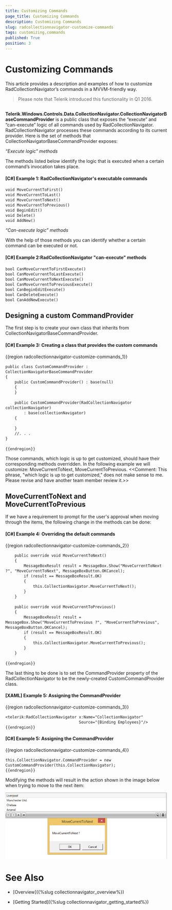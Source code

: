 ```yaml
---
title: Customizing Commands
page_title: Customizing Commands
description: Customizing Commands
slug: radcollectionnavigator-customize-commands
tags: customizing,commands
published: True
position: 3
---
```


# Customizing Commands



This article provides a description and examples of how to customize RadCollectionNavigator’s commands in a MVVM-friendly way. 

>Please note that Telerik introduced this functionality in Q1 2016.

## 

__Telerik.Windows.Controls.Data.CollectionNavigator.CollectionNavigatorBaseCommandProvider__ is a public class that exposes the “execute” and “can-execute” logic of all commands used by RadCollectionNavigator. RadCollectionNavigator processes these commands according to its current provider. Here is the set of methods that CollectionNavigatorBaseCommandProvider exposes:

*“Execute logic” methods*

The methods listed below identify the logic that is executed when a certain command’s invocation takes place.

#### __[C#]__ Example 1: RadCollectionNavigator's executable commands  

	void MoveCurrentToFirst()
	void MoveCurrentToLast()
	void MoveCurrentToNext()
	void MoveCurrentToPrevious()
	void BeginEdit()
	void Delete()
	void AddNew()
	
*“Can-execute logic” methods*

With the help of those methods you can identify whether a certain command can be executed or not.

#### __[C#]__ Example 2:RadCollectionNavigator "can-execute" methods 

	bool CanMoveCurrentToFirstExecute()
	bool CanMoveCurrentToLastExecute()
	bool CanMoveCurrentToNextExecute()
	bool CanMoveCurrentToPreviousExecute()
	bool CanBeginEditExecute()
	bool CanDeleteExecute()
	bool CanAddNewExecute()


## Designing a custom CommandProvider

The first step is to create your own class that inherits from CollectionNavigatorBaseCommandProvider.

#### __[C#]__ Example 3: Creating a class that provides the custom commands

{{region radcollectionnavigator-customize-commands_1}}

	public class CustomCommandProvider : CollectionNavigatorBaseCommandProvider
	{
		public CustomCommandProvider() : base(null)
		{
		}
	 
		public CustomCommandProvider(RadCollectionNavigator collectionNavigator)
            : base(collectionNavigator)
        {
            
        }
		//. . .
	}
	
	{{endregion}}



Those commands, which logic is up to get customized, should have their corresponding methods overridden. In the following example we will customize: MoveCurrentToNext, MoveCurrentToPrevious.
<<Comment: This phrase, "which logic is up to get customized," does not make sense to me. Please revise and have another team member review it.>>
## MoveCurrentToNext and MoveCurrentToPrevious

If we have a requirement to prompt for the user's approval when moving through the items, the following change in the methods can be done:

#### __[C#]__ Example 4: Overriding the default commands

{{region radcollectionnavigator-customize-commands_2}}

		public override void MoveCurrentToNext()
		{
			MessageBoxResult result = MessageBox.Show("MoveCurrentToNext ?", "MoveCurrentToNext", MessageBoxButton.OKCancel);
			if (result == MessageBoxResult.OK)
			{
				this.CollectionNavigator.MoveCurrentToNext();
			}
		}

		public override void MoveCurrentToPrevious()
		{
			MessageBoxResult result = MessageBox.Show("MoveCurrentToPrevious ?", "MoveCurrentToPrevious", MessageBoxButton.OKCancel);
			if (result == MessageBoxResult.OK)
			{
				this.CollectionNavigator.MoveCurrentToPrevious();
			}
		}
	
	{{endregion}}

The last thing to be done is to set the CommandProvider property of the RadCollectionNavigator to be the newly-created CustomCommandProvider class.
        

#### __[XAML]__ Example 5: Assigning the CommandProvider 

{{region radcollectionnavigator-customize-commands_3}}

	
	<telerik:RadCollectionNavigator x:Name="CollectionNavigator"
	                     			Source="{Binding Employees}"/>
	{{endregion}}



#### __[C#]__ Example 5: Assigning the CommandProvider 

{{region radcollectionnavigator-customize-commands_4}}

	this.CollectionNavigator.CommandProvider = new CustomCommandProvider(this.CollectionNavigator);
	{{endregion}}


Modifying the methods will result in the action shown in the image below when trying to move to the next item:

![collectionnavigator 03](../images/collectionnavigator_03.png)

# See Also

* [Overview]({%slug collectionnavigator_overview%})

* [Getting Started]({%slug collectionnavigator_getting_started%})
